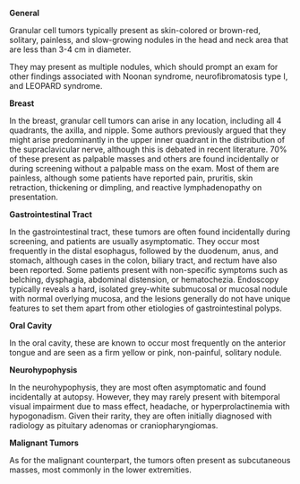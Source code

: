 **General**

Granular cell tumors typically present as skin-colored or brown-red, solitary, painless, and slow-growing nodules in the head and neck area that are less than 3-4 cm in diameter.

They may present as multiple nodules, which should prompt an exam for other findings associated with Noonan syndrome, neurofibromatosis type I, and LEOPARD syndrome.

**Breast**

In the breast, granular cell tumors can arise in any location, including all 4 quadrants, the axilla, and nipple. Some authors previously argued that they might arise predominantly in the upper inner quadrant in the distribution of the supraclavicular nerve, although this is debated in recent literature. 70% of these present as palpable masses and others are found incidentally or during screening without a palpable mass on the exam. Most of them are painless, although some patients have reported pain, pruritis, skin retraction, thickening or dimpling, and reactive lymphadenopathy on presentation.

**Gastrointestinal Tract**

In the gastrointestinal tract, these tumors are often found incidentally during screening, and patients are usually asymptomatic. They occur most frequently in the distal esophagus, followed by the duodenum, anus, and stomach, although cases in the colon, biliary tract, and rectum have also been reported. Some patients present with non-specific symptoms such as belching, dysphagia, abdominal distension, or hematochezia. Endoscopy typically reveals a hard, isolated grey-white submucosal or mucosal nodule with normal overlying mucosa, and the lesions generally do not have unique features to set them apart from other etiologies of gastrointestinal polyps.

**Oral Cavity**

In the oral cavity, these are known to occur most frequently on the anterior tongue and are seen as a firm yellow or pink, non-painful, solitary nodule.

**Neurohypophysis**

In the neurohypophysis, they are most often asymptomatic and found incidentally at autopsy. However, they may rarely present with bitemporal visual impairment due to mass effect, headache, or hyperprolactinemia with hypogonadism. Given their rarity, they are often initially diagnosed with radiology as pituitary adenomas or craniopharyngiomas.

**Malignant Tumors**

As for the malignant counterpart, the tumors often present as subcutaneous masses, most commonly in the lower extremities.